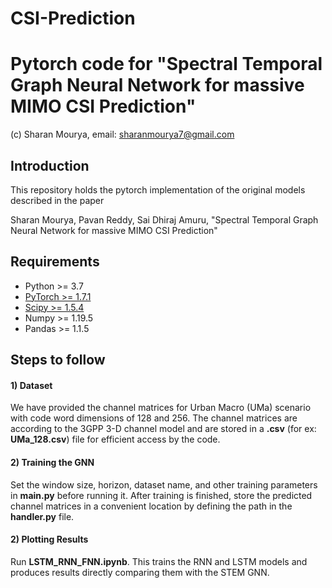 # CSI-Prediction

# Pytorch code for "Spectral Temporal Graph Neural Network for massive MIMO CSI Prediction"
(c) Sharan Mourya, email: sharanmourya7@gmail.com
## Introduction
This repository holds the pytorch implementation of the original models described in the paper

Sharan Mourya, Pavan Reddy, Sai Dhiraj Amuru, "Spectral Temporal Graph Neural Network for massive MIMO CSI Prediction"

## Requirements
- Python >= 3.7
- [PyTorch >= 1.7.1](https://pytorch.org/get-started/locally/)
- [Scipy >= 1.5.4](https://scipy.org/install/)
- Numpy >= 1.19.5
- Pandas >= 1.1.5


## Steps to follow

#### 1) Dataset 

We have provided the channel matrices for Urban Macro (UMa) scenario with code word dimensions of 128 and 256. The channel matrices are according to the 3GPP 3-D channel model and are stored in a **.csv** (for ex: **UMa_128.csv**) file for efficient access by the code. 

#### 2) Training the GNN
Set the window size, horizon, dataset name, and other training parameters in **main.py** before running it. After training is finished, store the predicted channel matrices in a convenient location by defining the path in the **handler.py** file.

#### 2) Plotting Results
Run **LSTM_RNN_FNN.ipynb**. This trains the RNN and LSTM models and produces results directly comparing them with the STEM GNN.
